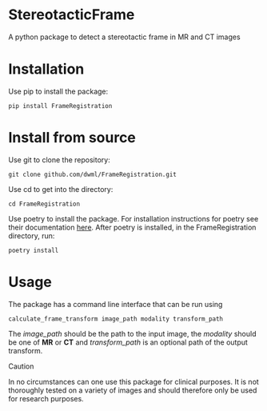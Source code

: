 # StereotacticFrame

A python package to detect a stereotactic frame in MR and CT images

# Installation

Use pip to install the package:

```pip install FrameRegistration```


# Install from source

Use git to clone the repository:

```git clone github.com/dwml/FrameRegistration.git```

Use cd to get into the directory:

```cd FrameRegistration```

Use poetry to install the package. For installation instructions for poetry see their documentation [here](https://python-poetry.org/docs/). After poetry is installed, in the FrameRegistration directory, run:

```poetry install```

# Usage

The package has a command line interface that can be run using

```calculate_frame_transform image_path modality transform_path```

The *image_path* should be the path to the input image, the *modality* should be one of **MR** or **CT** and *transform_path* is an optional path of the output transform.


> [!CAUTION]
> In no circumstances can one use this package for clinical purposes. It is not thoroughly tested on a variety of images and should therefore only be used for research purposes.